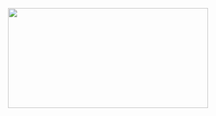 <html>

<body>
<p align=center>
<img src="http://images6.fanpop.com/image/photos/45300000/choso-choso-jjk-1-jujutsu-kaisen-45348676-300-169.gif" height=200px width=400px;>
</p>
</body>


</html>

